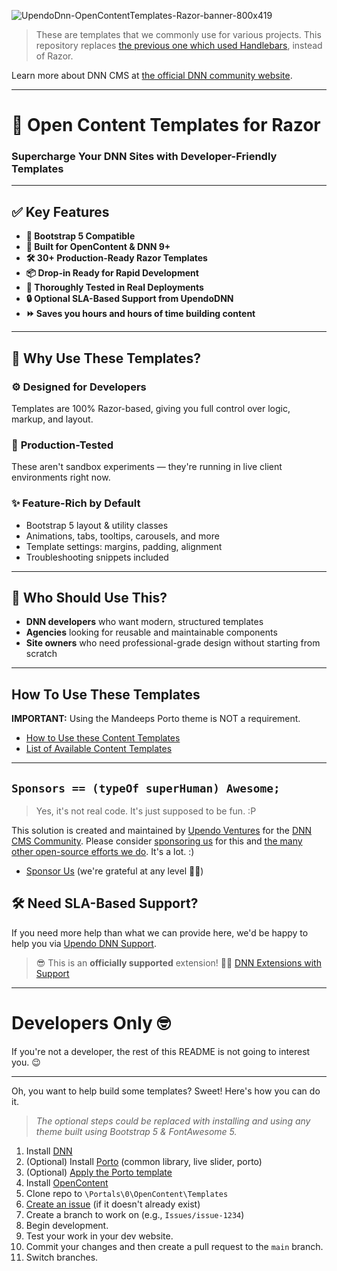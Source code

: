 ![UpendoDnn-OpenContentTemplates-Razor-banner-800x419](https://github.com/user-attachments/assets/46e462ff-12d6-4b37-8e6d-d03dfc56a08b)  

> These are templates that we commonly use for various projects. This repository replaces [the previous one which used Handlebars](https://github.com/UpendoVentures/OpenContentTemplates), instead of Razor.

Learn more about DNN CMS at [the official DNN community website](https://dncommunity.org).

---  

# 🚀 Open Content Templates for Razor  
### Supercharge Your DNN Sites with Developer-Friendly Templates

---


## ✅ Key Features  
- **🔗 Bootstrap 5 Compatible**  
- **🧩 Built for OpenContent & DNN 9+**  
- **🛠️ 30+ Production-Ready Razor Templates**  
- **📦 Drop-in Ready for Rapid Development**  
- **🧪 Thoroughly Tested in Real Deployments**  
- **🔒 Optional SLA-Based Support from UpendoDNN**
- **⏩ Saves you hours and hours of time building content**  

---

## 🎯 Why Use These Templates?

### ⚙️ **Designed for Developers**
Templates are 100% Razor-based, giving you full control over logic, markup, and layout.

### 🧪 **Production-Tested**
These aren't sandbox experiments — they're running in live client environments right now.

### ✨ **Feature-Rich by Default**
- Bootstrap 5 layout & utility classes
- Animations, tabs, tooltips, carousels, and more
- Template settings: margins, padding, alignment
- Troubleshooting snippets included

---

## 👥 Who Should Use This?

- **DNN developers** who want modern, structured templates  
- **Agencies** looking for reusable and maintainable components  
- **Site owners** who need professional-grade design without starting from scratch

---

## How To Use These Templates

**IMPORTANT:** Using the Mandeeps Porto theme is NOT a requirement.    

- [How to Use these Content Templates](https://github.com/UpendoVentures/OpenContentTemplates-Razor/wiki)
- [List of Available Content Templates](https://github.com/UpendoVentures/OpenContentTemplates-Razor/wiki/List-of-Templates)  

<hr />  

## `Sponsors == (typeOf superHuman) Awesome;`  

> Yes, it's not real code. It's just supposed to be fun. :P

This solution is created and maintained by [Upendo Ventures](https://upendoventures.com/What/CMS/DNN) for the [DNN CMS Community](https://dnncommunity.org). Please consider [sponsoring us](https://github.com/sponsors/UpendoVentures) for this and [the many other open-source efforts we do](https://upendoventures.com/What/CMS/DNN/Extensions).  It's a lot.  :)  

- [Sponsor Us](https://github.com/sponsors/UpendoVentures) (we're grateful at any level 🙏🏽)  

## 🛠️ Need SLA-Based Support?  
If you need more help than what we can provide here, we'd be happy to help you via [Upendo DNN Support](https://upendodnn.com).  

>  😎 This is an **officially supported** extension! 🙌🏽   [DNN Extensions with Support](https://upendodnn.com/Extensions)  

<hr />  

# Developers Only 🤓  

If you're not a developer, the rest of this README is not going to interest you. 😉  

<hr />

Oh, you want to help build some templates? Sweet!  Here's how you can do it.  

> *The optional steps could be replaced with installing and using any theme built using Bootstrap 5 & FontAwesome 5.*  

1. Install [DNN](https://www.nvquicksite.com/)
2. (Optional) Install [Porto](https://www.mandeeps.com/support/knowledgebase/install-activate-a-theme-in-dnn-9x) (common library, live slider, porto)
3. (Optional) [Apply the Porto template](https://www.mandeeps.com/support/knowledgebase/import-a-portal-template-in-dnn-91)
4. Install [OpenContent](https://github.com/sachatrauwaen/OpenContent/releases/latest)
5. Clone repo to `\Portals\0\OpenContent\Templates`
6. [Create an issue](https://github.com/UpendoVentures/OpenContentTemplates/issues) (if it doesn't already exist)
7. Create a branch to work on (e.g., `Issues/issue-1234`)
8. Begin development.
9. Test your work in your dev website.
10. Commit your changes and then create a pull request to the `main` branch.
11. Switch branches.
